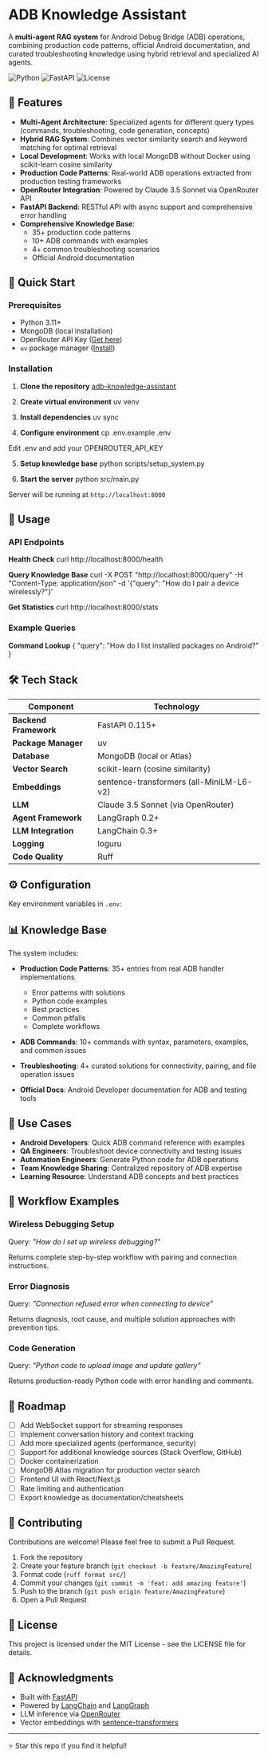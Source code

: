 # ADB Knowledge Assistant

A **multi-agent RAG system** for Android Debug Bridge (ADB) operations, combining production code patterns, official Android documentation, and curated troubleshooting knowledge using hybrid retrieval and specialized AI agents.

![Python](https://img.shields.io/badge/python-3.11+-blue.svg)
![FastAPI](https://img.shields.io/badge/FastAPI-0.115+-green.svg)
![License](https://img.shields.io/badge/license-MIT-blue.svg)

## 🎯 Features

- **Multi-Agent Architecture**: Specialized agents for different query types (commands, troubleshooting, code generation, concepts)
- **Hybrid RAG System**: Combines vector similarity search and keyword matching for optimal retrieval
- **Local Development**: Works with local MongoDB without Docker using scikit-learn cosine similarity
- **Production Code Patterns**: Real-world ADB operations extracted from production testing frameworks
- **OpenRouter Integration**: Powered by Claude 3.5 Sonnet via OpenRouter API
- **FastAPI Backend**: RESTful API with async support and comprehensive error handling
- **Comprehensive Knowledge Base**: 
  - 35+ production code patterns
  - 10+ ADB commands with examples
  - 4+ common troubleshooting scenarios
  - Official Android documentation


## 🚀 Quick Start

### Prerequisites

- Python 3.11+
- MongoDB (local installation)
- OpenRouter API Key ([Get here](https://openrouter.ai/keys))
- `uv` package manager ([Install](https://github.com/astral-sh/uv))

### Installation

1. **Clone the repository**
[adb-knowledge-assistant](https://github.com/RahimTS/adb-knowledge-assistant)

2. **Create virtual environment**
uv venv

3. **Install dependencies**
uv sync

4. **Configure environment**
cp .env.example .env

Edit .env and add your OPENROUTER_API_KEY

5. **Setup knowledge base**
python scripts/setup_system.py

6. **Start the server**
python src/main.py


Server will be running at `http://localhost:8000`

## 📖 Usage

### API Endpoints

**Health Check**
curl http://localhost:8000/health

**Query Knowledge Base**
curl -X POST "http://localhost:8000/query"
-H "Content-Type: application/json"
-d '{"query": "How do I pair a device wirelessly?"}'

**Get Statistics**
curl http://localhost:8000/stats

### Example Queries

**Command Lookup**
{
"query": "How do I list installed packages on Android?"
}

## 🛠️ Tech Stack

| Component | Technology |
|-----------|-----------|
| **Backend Framework** | FastAPI 0.115+ |
| **Package Manager** | uv |
| **Database** | MongoDB (local or Atlas) |
| **Vector Search** | scikit-learn (cosine similarity) |
| **Embeddings** | sentence-transformers (all-MiniLM-L6-v2) |
| **LLM** | Claude 3.5 Sonnet (via OpenRouter) |
| **Agent Framework** | LangGraph 0.2+ |
| **LLM Integration** | LangChain 0.3+ |
| **Logging** | loguru |
| **Code Quality** | Ruff |


## ⚙️ Configuration

Key environment variables in `.env`:


## 📊 Knowledge Base

The system includes:

- **Production Code Patterns**: 35+ entries from real ADB handler implementations
  - Error patterns with solutions
  - Python code examples
  - Best practices
  - Common pitfalls
  - Complete workflows

- **ADB Commands**: 10+ commands with syntax, parameters, examples, and common issues

- **Troubleshooting**: 4+ curated solutions for connectivity, pairing, and file operation issues

- **Official Docs**: Android Developer documentation for ADB and testing tools

## 🎯 Use Cases

- **Android Developers**: Quick ADB command reference with examples
- **QA Engineers**: Troubleshoot device connectivity and testing issues
- **Automation Engineers**: Generate Python code for ADB operations
- **Team Knowledge Sharing**: Centralized repository of ADB expertise
- **Learning Resource**: Understand ADB concepts and best practices

## 🔄 Workflow Examples

### Wireless Debugging Setup
Query: *"How do I set up wireless debugging?"*

Returns complete step-by-step workflow with pairing and connection instructions.

### Error Diagnosis
Query: *"Connection refused error when connecting to device"*

Returns diagnosis, root cause, and multiple solution approaches with prevention tips.

### Code Generation
Query: *"Python code to upload image and update gallery"*

Returns production-ready Python code with error handling and comments.

## 🚧 Roadmap

- [ ] Add WebSocket support for streaming responses
- [ ] Implement conversation history and context tracking
- [ ] Add more specialized agents (performance, security)
- [ ] Support for additional knowledge sources (Stack Overflow, GitHub)
- [ ] Docker containerization
- [ ] MongoDB Atlas migration for production vector search
- [ ] Frontend UI with React/Next.js
- [ ] Rate limiting and authentication
- [ ] Export knowledge as documentation/cheatsheets

## 🤝 Contributing

Contributions are welcome! Please feel free to submit a Pull Request.

1. Fork the repository
2. Create your feature branch (`git checkout -b feature/AmazingFeature`)
3. Format code (`ruff format src/`)
4. Commit your changes (`git commit -m 'feat: add amazing feature'`)
5. Push to the branch (`git push origin feature/AmazingFeature`)
6. Open a Pull Request

## 📝 License

This project is licensed under the MIT License - see the LICENSE file for details.

## 🙏 Acknowledgments

- Built with [FastAPI](https://fastapi.tiangolo.com/)
- Powered by [LangChain](https://www.langchain.com/) and [LangGraph](https://langchain-ai.github.io/langgraph/)
- LLM inference via [OpenRouter](https://openrouter.ai/)
- Vector embeddings with [sentence-transformers](https://www.sbert.net/)

---

⭐ Star this repo if you find it helpful!


